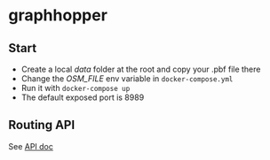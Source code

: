 # graphhopper

## Start

- Create a local *data* folder at the root and copy your .pbf file there
- Change the *OSM_FILE* env variable in `docker-compose.yml`
- Run it with `docker-compose up`
- The default exposed port is 8989

## Routing API

See [API doc](https://github.com/graphhopper/graphhopper/blob/0.7/docs/web/api-doc.md)
